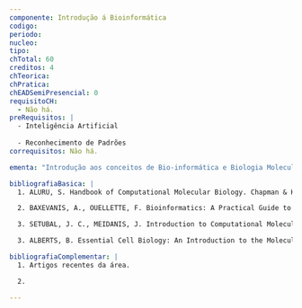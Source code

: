 ```yaml
---
componente: Introdução á Bioinformática
codigo:  
periodo: 
nucleo:
tipo: 
chTotal: 60 
creditos: 4
chTeorica: 
chPratica: 
chEADSemiPresencial: 0
requisitoCH:
  - Não há.
preRequisitos: |
  - Inteligência Artificial
  
  - Reconhecimento de Padrões
correquisitos: Não há.

ementa: "Introdução aos conceitos de Bio-informática e Biologia Molecular. Aplicações envolvendo métodos computacionais, matemáticos e estatísticos. Introdução aos diferentes tipos de dados biológicos, Bancos de Dados Biológicos e ferramentas público. Alinhamento de Sequências e Sequenciamento de DNA. Classificação e Anotação de Sequências Biológicas. Estruturas de Dados Biológicos e Busca em Cadeias. Transcrição, regulação e expressão gênica. Análise de dados de microarray. Famílias de Proteínas e Predição de Estruturas. Modelagem de Sistemas Biológicos. Árvores Evolucionárias e Filogenia."

bibliografiaBasica: |
  1. ALURU, S. Handbook of Computational Molecular Biology. Chapman & Hall/CRC, 2006.

  2. BAXEVANIS, A., OUELLETTE, F. Bioinformatics: A Practical Guide to the Analysis of Genes and Proteins. Wiley-Interscience, 1998.

  3. SETUBAL, J. C., MEIDANIS, J. Introduction to Computational Molecular Biology. PSW Publ. Co., 1997.

  3. ALBERTS, B. Essential Cell Biology: An Introduction to the Molecular Biology of the Cell. Garland Pub., 1997.

bibliografiaComplementar: |
  1. Artigos recentes da área.

  2.

---
```

